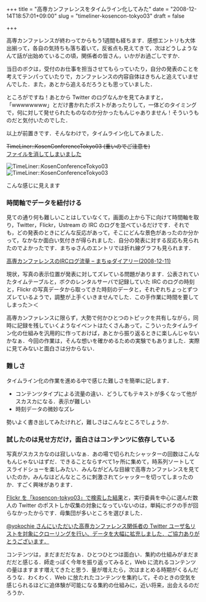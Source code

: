 +++
title = "高専カンファレンスをタイムライン化してみた"
date = "2008-12-14T18:57:01+09:00"
slug = "timeliner-kosencon-tokyo03"
draft = false

+++

<p>高専カンファレンスが終わってからもう1週間も経ちます．感想エントリも大体出揃って，各自の気持ちも落ち着いて，反省点も見えてきて，次はどうしようなんて話が出始めているこの頃，関係者の皆さん，いかがお過ごしですか．</p>
<p>当日のボクは，受付のお仕事を担当させてもらっていたり，自分の発表のことを考えてテンパっていたりで，カンファレンスの内容自体はきちんと追えていませんでした．また，あとから追えるだろうとも思っていました．</p>
<p>ところがですね！あとから Twitter のログなんかを見てみますと，「wwwwwwww」とだけ書かれたポストがあったりして，一体どのタイミングで，何に対して発せられたものなのか分かったもんじゃありません！そういうものだと気付いたのでした．</p>
<p>以上が前置きです．そんなわけで，タイムライン化してみました．</p>
<p><del>TimeLiner::KosenConferenceTokyo03 (重いのでご注意を)</del><br />
<ins datetime="2011-04-07T14:30:19+00:00">ファイルを消してしまいました</ins></p>
<p><img src="http://img.skitch.com/20081214-xtuwibf19yu15kpc8i4pgqrxmh.png" alt="TimeLiner::KosenConferenceTokyo03" /><br />
<img src="http://img.skitch.com/20081214-qekmgrwnme2519n4k2pns4xcaj.png" alt="TimeLiner::KosenConferenceTokyo03" /></p>
<p class="photo-caption">こんな感じに見えます</p>
<h3>時間軸でデータを紐付ける</h3>
<p>見ての通り何も難しいことはしていなくて，画面の上から下に向けて時間軸を取り，Twitter，Flickr，Ustream の IRC のログを並べているだけです．それでも，どの発表のときにどんな反応があって，そこにどんな景色があったのか分かって，なかなか面白い気付きが得られました．自分の発表に対する反応も見られたのでよかったです．まちゅさんのエントリでは折れ線グラフも見られます．</p>
<p><a href="http://www.machu.jp/diary/20081211.html#p01">高専カンファレンスのIRCログ流量 &#8211; まちゅダイアリー(2008-12-11)</a></p>
<p>現状，写真の表示位置が発表に対してズレている問題があります．公表されていたタイムテーブルと，ボクのレンタルサーバで記録していた IRC のログの時刻と，Flickr の写真データから取ってきた時刻のデータと，それぞれちょっとずつズレているようで，調整が上手くいきませんでした．この手作業に時間を要してしまった＞＜</p>
<p>高専カンファレンスに限らず，大勢で何かひとつのトピックを共有しながら，同時に記録を残していくようなイベントはたくさんあって，こういったタイムライン化の仕組みを汎用的に作っておけば，あとから振り返るときに楽しんじゃないかなぁ．今回の作業は，そんな想いを確かめるための実験でもありました．実際に見てみないと面白さは分からない．</p>
<h3>難しさ</h3>
<p>タイムライン化の作業を進める中で感じた難しさを簡単に記します．</p>
<ul>
<li>コンテンツタイプによる流量の違い．どうしてもテキストが多くなって他がスカスカになる．表示が難しい</li>
<li>時刻データの微妙なズレ</li>
</ul>
<p>勢いよく書き出してみたけれど，難しさはこんなところでしょうか．</p>
<h3>試したのは見せ方だけ，面白さはコンテンツに依存している</h3>
<p>写真がスカスカなのは寂しいなぁ．あの場で切られたシャッターの回数はこんなもんじゃないはずだ．できることならすべて1ヶ所に集めて，時系列ソートしてスライドショーを楽しみたい．みんながどんな目線で高専カンファレンスを見ていたのか，みんなはどんなところに刺激されてシャッターを切ってしまったのか．すごく興味があります．</p>
<p><a href="http://www.flickr.com/search/?w=all&amp;q=kosencon-tokyo03&amp;m=tags">Flickr を「kosencon-tokyo03」で検索した結果</a>と，実行委員を中心に選んだ数人の Twitter のポストしか収集の対象になっていないのは，単純にボクの手が回らなかったからです．母集団が多いところを選びました．</p>
<p><ins><a href="http://twitter.com/yokochie" title="yokochie">@yokochie</a> さんにいただいた高専カンファレンス関係者の Twitter ユーザ名リストを対象にクローリングを行い、データを大幅に拡充しました．ご協力ありがとうございます．</ins></p>
<p>コンテンツは，まだまだだなぁ．ひとつひとつは面白い．集約の仕組みがまだまだだと感じる．師走っぽく今年を振り返ってみると，Web に流れるコンテンツの量はますます増えてきたと思う．量が増えたら，次はまとめる時期がくるんだろうな．わくわく．Web に放たれたコンテンツを集約して，そのときの空気を感じられるほどに追体験が可能になる集約の仕組みに，近い将来，出会えるのだろうか．</p>
